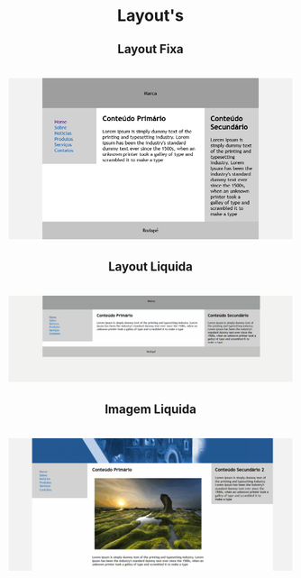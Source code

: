 <h1 align="center">
   Layout's
</h1>

<h2 align="center">
Layout Fixa
</h2>

<h1 align="center">
<img src="img/imagem.png"
</h1>


<h2 align="center">
Layout Liquida
</h2>

<h1 align="center">
<img src="img/liquida.gif"
</h1>


<h2 align="center">
Imagem Liquida
</h2>

<h1 align="center">
<img src="img/imagem-liquida.gif"
</h1>

